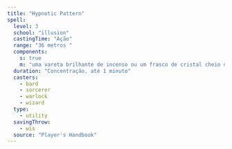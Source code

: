 ```yaml
---
title: "Hypnotic Pattern"
spell:
  level: 3
  school: "illusion"
  castingTime: "Ação"
  range: "36 metros "
  components:
    s: true
    m: "uma vareta brilhante de incenso ou um frasco de cristal cheio de material fosforescente"
  duration: "Concentração, até 1 minuto"
  casters:
    - bard
    - sorcerer
    - warlock
    - wizard
  type:
    - utility
  savingThrow:
    - wis
  source: "Player's Handbook"
---
```

